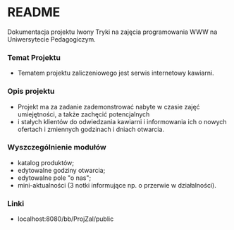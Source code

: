 # README #

Dokumentacja projektu Iwony Tryki na zajęcia programowania WWW na Uniwersytecie Pedagogiczym.

### Temat Projektu ###

* Tematem projektu zaliczeniowego jest serwis internetowy kawiarni.

### Opis projektu ###

* Projekt ma za zadanie zademonstrować nabyte w czasie zajęć umiejętności, a także zachęcić potencjalnych
* i stałych klientów do odwiedzania kawiarni i informowania ich o nowych ofertach i zmiennych godzinach i dniach otwarcia.

### Wyszczególnienie modułów ###

* katalog produktów;
* edytowalne godziny otwarcia;
* edytowalne pole "o nas";
* mini-aktualności (3 notki informujące np. o przerwie w działalności).

### Linki ###
* localhost:8080/bb/ProjZal/public 